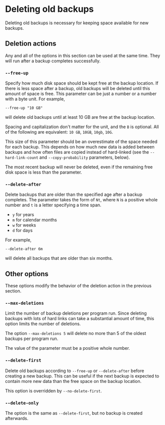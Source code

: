# Deleting old backups

Deleting old backups is necessary for keeping space available for new backups.

## Deletion actions

Any and all of the options in this section can be used at the same time.
They will run after a backup completes successfully.

### `--free-up`

Specify how much disk space should be kept free at the backup location.
If there is less space after a backup, old backups will be deleted until this amount of space is free.
This parameter can be just a number or a number with a byte unit.
For example,

`--free-up "10 GB"`

will delete old backups until at least 10 GB are free at the backup location.

Spacing and capitalization don't matter for the unit, and the `B` is optional.
All of the following are equivalent: `10 GB`, `10GB`, `10gb`, `10G`.

This size of this parameter should be an overestimate of the space needed for each backup.
This depends on how much new data is added between backups and how often files are copied instead of hard-linked (see the `--hard-link-count` and `--copy-probability` parameters, below).

The most recent backup will never be deleted, even if the remaining free disk space is less than the parameter.

### `--delete-after`

Delete backups that are older than the specified age after a backup completes.
The parameter takes the form of `Nt`, where `N` is a positive whole number and `t` is a letter specifying a time span.

- `y` for years
- `m` for calendar months
- `w` for weeks
- `d` for days

For example,

`--delete-after 6m`

will delete all backups that are older than six months.

## Other options

These options modify the behavior of the deletion action in the previous section.

### `--max-deletions`

Limit the number of backup deletions per program run.
Since deleting backups with lots of hard links can take a substantial amount of time, this option limits the number of deletions.

The option `--max-deletions 5` will delete no more than 5 of the oldest backups per program run.

The value of the parameter must be a positive whole number.

### `--delete-first`

Delete old backups according to `--free-up` or `--delete-after` before creating a new backup.
This can be useful if the next backup is expected to contain more new data than the free space on the backup location.

This option is overridden by `--no-delete-first`.

### `--delete-only`

The option is the same as `--delete-first`, but no backup is created afterwards.
